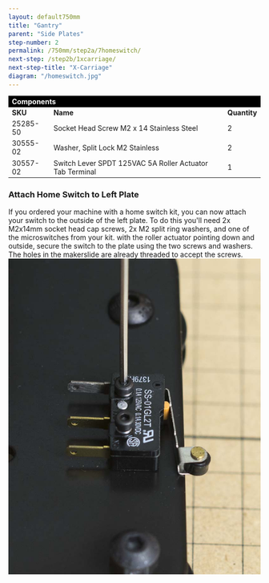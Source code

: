 ```yaml
---
layout: default750mm
title: "Gantry"
parent: "Side Plates"
step-number: 2
permalink: /750mm/step2a/7homeswitch/
next-step: /step2b/1xcarriage/
next-step-title: "X-Carriage"
diagram: "/homeswitch.jpg"
---
```


<table>
<tr><td style="color:#fff;background: #000;" colspan="3"><b>Components</b></td></tr>
	<tr>
		<td><b>SKU</b></td>
		<td><b>Name</b></td>
		<td><b>Quantity</b></td>
	</tr>
<tr>
<td>25285-50</td>
<td>Socket Head Screw M2 x 14 Stainless Steel</td>
<td>2</td>
</tr>
<tr>
<td>30555-02</td>
<td>Washer, Split Lock M2 Stainless</td>
<td>2</td>
</tr>
<tr>
<td>30557-02</td>
<td>Switch Lever SPDT 125VAC 5A Roller Actuator Tab Terminal</td>
<td>1</td>
</tr>

</table>

<h3>Attach Home Switch to Left Plate</h3>
If you ordered your machine with a home switch kit, you can now attach your switch to the outside of the left plate. To do this you'll need 2x M2x14mm socket head cap screws, 2x M2 split ring washers, and one of the microswitches from your kit. with the roller actuator pointing down and outside, secure the switch to the plate using the two screws and washers. The holes in the makerslide are already threaded to accept the screws.
<img src="../../step2/photo/jpfs_DSC2616.jpg">
